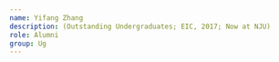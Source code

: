 ```yaml
---
name: Yifang Zhang  
description: (Outstanding Undergraduates; EIC, 2017; Now at NJU)
role: Alumni
group: Ug
---
```


